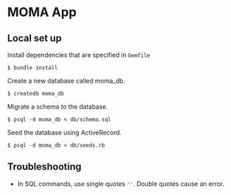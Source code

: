 # MOMA App

## Local set up

Install dependencies that are specified in `Gemfile`

```
$ bundle install
```

Create a new database called moma_db.

```
$ createdb moma_db
```

Migrate a schema to the database.

```
$ psql -d moma_db < db/schema.sql
```

Seed the database using ActiveRecord.

```
$ psql -d moma_db < db/seeds.rb
```

## Troubleshooting

- In SQL commands, use single quotes `''`. Double quotes cause an error.
